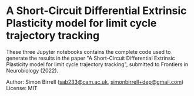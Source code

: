 A Short-Circuit Differential Extrinsic Plasticity model for limit cycle trajectory tracking
====

These three Jupyter notebooks contains the complete code used to generate the results in the paper "A Short-Circuit Differential Extrinsic Plasticity model for limit cycle trajectory tracking", submitted to Frontiers in Neurobiology (2022).

Author: Simon Birrell (sab233@cam.ac.uk, simonbirrell+dep@gmail.com)
License: MIT
